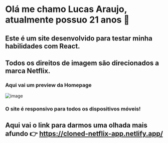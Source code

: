 # Olá me chamo Lucas Araujo, atualmente possuo 21 anos 👋

## Este é um site desenvolvido para testar minha habilidades com React.
## Todos os direitos de imagem são direcionados a marca Netflix.

### Aqui vai um preview da Homepage
![image](https://user-images.githubusercontent.com/104575967/193058219-24fbe170-3f18-488d-b1cd-6d4f31b5f608.png)

### O site é responsivo para todos os dispositivos móveis!

## Aqui vai o link para darmos uma olhada mais afundo :point_right: https://cloned-netflix-app.netlify.app/
